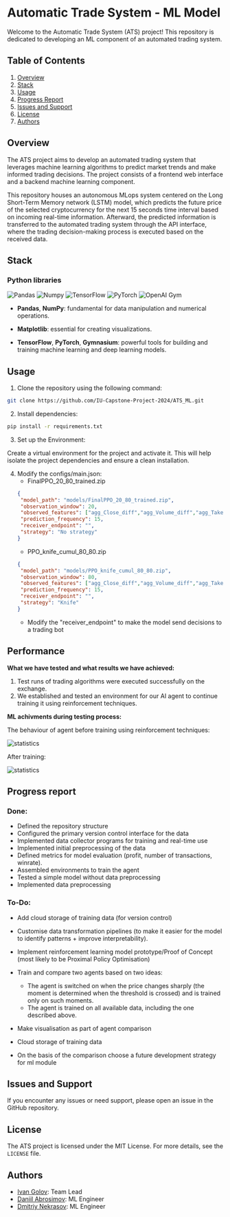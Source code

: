 # Automatic Trade System - ML Model

Welcome to the Automatic Trade System (ATS) project! This repository is dedicated to developing an ML component of an automated trading system.

## Table of Contents

1. [Overview](#overview)
2. [Stack](#stack)
3. [Usage](#usage)
4. [Progress Report](#progress-report)
5. [Issues and Support](#issues-and-support)
6. [License](#license)
7. [Authors](#authors)

## Overview

The ATS project aims to develop an automated trading system that leverages machine learning algorithms to predict market trends and make informed trading decisions. The project consists of a frontend web interface and a backend machine learning component.

This repository houses an autonomous MLops system centered on the Long Short-Term Memory network (LSTM) model, which predicts the future price of the selected cryptocurrency for the next 15 seconds time interval based on incoming real-time information. Afterward, the predicted information is transferred to the automated trading system through the API interface, where the trading decision-making process is executed based on the received data.

## Stack

### Python libraries

![Pandas](https://img.shields.io/badge/Pandas-2C2D72?style=for-the-badge&logo=pandas&logoColor=white)
![Numpy](https://img.shields.io/badge/Numpy-777BB4?style=for-the-badge&logo=numpy&logoColor=white)
![TensorFlow](https://img.shields.io/badge/TensorFlow-FF6F00?style=for-the-badge&logo=tensorflow&logoColor=white)
![PyTorch](https://img.shields.io/badge/PyTorch-EE4C2C?style=for-the-badge&logo=pytorch&logoColor=white)
![OpenAI Gym](https://img.shields.io/badge/openai%20gym-blue?style=for-the-badge&logo=openai%20gym)


* **Pandas**, **NumPy**: fundamental for data manipulation and numerical operations.

* **Matplotlib**: essential for creating visualizations.

* **TensorFlow**, **PyTorch**, **Gymnasium**: powerful tools for building and training machine learning and deep learning models.

## Usage
1. Clone the repository using the following command:

 ```bash
git clone https://github.com/IU-Capstone-Project-2024/ATS_ML.git
```

2. Install dependencies:

 ```bash
pip install -r requirements.txt
```

3. Set up the Environment:

  Create a virtual environment for the project and activate it. This will help isolate the project dependencies and ensure a clean installation.

4. Modify the configs/main.json:
   - FinalPPO_20_80_trained.zip
   ```json
   {
    "model_path": "models/FinalPPO_20_80_trained.zip",
    "observation_window": 20,
    "observed_features": ["agg_Close_diff","agg_Volume_diff","agg_Taker volume delta","agg_amount trades"],
    "prediction_frequency": 15,
    "receiver_endpoint": "",
    "strategy": "No strategy"
   }
   ```
   - PPO_knife_cumul_80_80.zip
   ```json
   {
    "model_path": "models/PPO_knife_cumul_80_80.zip",
    "observation_window": 80,
    "observed_features": ["agg_Close_diff","agg_Volume_diff","agg_Taker volume delta","agg_amount trades"],
    "prediction_frequency": 15,
    "receiver_endpoint": "",
    "strategy": "Knife"
   }
   ```
   - Modify the "receiver_endpoint" to make the model send decisions to a trading bot
     
## Performance

**What we have tested and what results we have achieved:**

1. Test runs of trading algorithms were executed successfully on the exchange.
2. We established and tested an environment for our AI agent to continue training it using reinforcement techniques.

**ML achivments during testing process:**

The behaviour of agent before training using reinforcement techniques:

![statistics](https://capstone.innopolis.university/2024/ATS/ml1.jpeg)

After training:

![statistics](https://capstone.innopolis.university/2024/ATS/ml2.jpeg)

## Progress report

### Done:

- Defined the repository structure
- Configured the primary version control interface for the data
- Implemented data collector programs for training and real-time use
- Implemented initial preprocessing of the data
- Defined metrics for model evaluation (profit, number of transactions, winrate).
- Assembled environments to train the agent
- Tested a simple model without data preprocessing
- Implemented data preprocessing

### To-Do:

- Add cloud storage of training data (for version control)
- Customise data transformation pipelines (to make it easier for the model to identify patterns + improve interpretability).
- Implement reinforcement learning model prototype/Proof of Concept (most likely to be Proximal Policy Optimisation)

- Train and compare two agents based on two ideas:

  - The agent is switched on when the price changes sharply (the moment is determined when the threshold is crossed) and is trained only on such moments.
  - The agent is trained on all available data, including the one described above.
- Make visualisation as part of agent comparison
- Cloud storage of training data
- On the basis of the comparison choose a future development strategy for ml module

## Issues and Support

If you encounter any issues or need support, please open an issue in the GitHub repository.

## License

The ATS project is licensed under the MIT License. For more details, see the `LICENSE` file.

## Authors

- [Ivan Golov](https://github.com/IVproger): Team Lead
- [Daniil Abrosimov](https://github.com/abrosimov-software): ML Engineer
- [Dmitriy Nekrasov](https://github.com/YouOnlyLive1ce): ML Engineer
